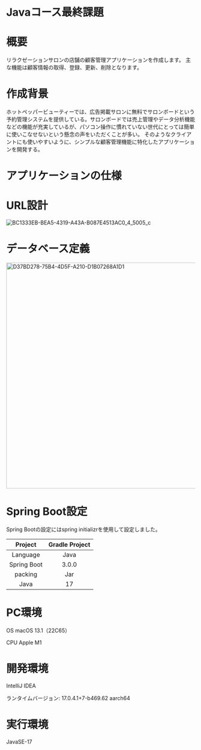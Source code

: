 # Javaコース最終課題

# 概要

リラクゼーションサロンの店舗の顧客管理アプリケーションを作成します。
主な機能は顧客情報の取得、登録、更新、削除となります。

# 作成背景

ホットペッパービューティーでは、広告掲載サロンに無料でサロンボードという予約管理システムを提供している。サロンボードでは売上管理やデータ分析機能などの機能が充実しているが、パソコン操作に慣れていない世代にとっては簡単に使いこなせないという懸念の声をいただくことが多い。
そのようなクライアントにも使いやすいように、シンプルな顧客管理機能に特化したアプリケーションを開発する。

# アプリケーションの仕様



# URL設計

![BC1333EB-BEA5-4319-A43A-B087E4513AC0_4_5005_c](https://user-images.githubusercontent.com/118739580/212886461-a20966f3-514b-4b48-8462-36ed96904313.jpeg)

# データベース定義

<img width="601" alt="D37BD278-75B4-4D5F-A210-D1B07268A1D1" src="https://user-images.githubusercontent.com/118739580/213157550-74b6f7cd-3f1d-41fe-9ced-dfee82e396ff.png">

# Spring Boot設定

Spring Bootの設定にはspring initializrを使用して設定しました。

| Project| Gradle Project| 
| :---: | :---: | 
| Language | Java | 
| Spring Boot | 3.0.0 | 
| packing | Jar | 
| Java | 17 | 

# PC環境

OS macOS 13.1（22C65）

CPU Apple M1

# 開発環境

IntelliJ IDEA

ランタイムバージョン: 17.0.4.1+7-b469.62 aarch64

# 実行環境

JavaSE-17
